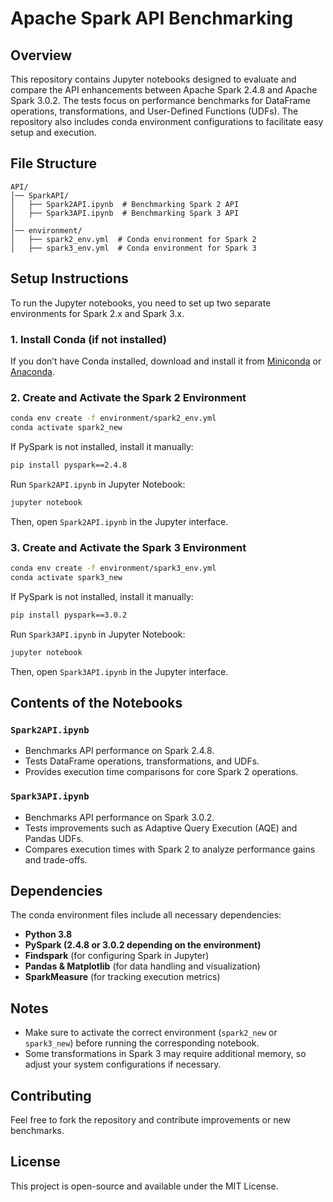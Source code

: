 # Apache Spark API Benchmarking

## Overview
This repository contains Jupyter notebooks designed to evaluate and compare the API enhancements between Apache Spark 2.4.8 and Apache Spark 3.0.2. The tests focus on performance benchmarks for DataFrame operations, transformations, and User-Defined Functions (UDFs). The repository also includes conda environment configurations to facilitate easy setup and execution.

## File Structure
```
API/
│── SparkAPI/
│   ├── Spark2API.ipynb  # Benchmarking Spark 2 API
│   ├── Spark3API.ipynb  # Benchmarking Spark 3 API
│
│── environment/
│   ├── spark2_env.yml  # Conda environment for Spark 2
│   ├── spark3_env.yml  # Conda environment for Spark 3
```

## Setup Instructions
To run the Jupyter notebooks, you need to set up  two separate environments for Spark 2.x and Spark 3.x.

### 1. Install Conda (if not installed)
If you don’t have Conda installed, download and install it from [Miniconda](https://docs.conda.io/en/latest/miniconda.html) or [Anaconda](https://www.anaconda.com/).

### 2. Create and Activate the Spark 2 Environment
```bash
conda env create -f environment/spark2_env.yml
conda activate spark2_new
```
If PySpark is not installed, install it manually:
```bash
pip install pyspark==2.4.8
```
Run `Spark2API.ipynb` in Jupyter Notebook:
```bash
jupyter notebook
```
Then, open `Spark2API.ipynb` in the Jupyter interface.

### 3. Create and Activate the Spark 3 Environment
```bash
conda env create -f environment/spark3_env.yml
conda activate spark3_new
```
If PySpark is not installed, install it manually:
```bash
pip install pyspark==3.0.2
```
Run `Spark3API.ipynb` in Jupyter Notebook:
```bash
jupyter notebook
```
Then, open `Spark3API.ipynb` in the Jupyter interface.

## Contents of the Notebooks

### `Spark2API.ipynb`
- Benchmarks API performance on Spark 2.4.8.
- Tests DataFrame operations, transformations, and UDFs.
- Provides execution time comparisons for core Spark 2 operations.

### `Spark3API.ipynb`
- Benchmarks API performance on Spark 3.0.2.
- Tests improvements such as Adaptive Query Execution (AQE) and Pandas UDFs.
- Compares execution times with Spark 2 to analyze performance gains and trade-offs.

## Dependencies
The conda environment files include all necessary dependencies:
- **Python 3.8**
- **PySpark (2.4.8 or 3.0.2 depending on the environment)**
- **Findspark** (for configuring Spark in Jupyter)
- **Pandas & Matplotlib** (for data handling and visualization)
- **SparkMeasure** (for tracking execution metrics)

## Notes
- Make sure to activate the correct environment (`spark2_new` or `spark3_new`) before running the corresponding notebook.
- Some transformations in Spark 3 may require additional memory, so adjust your system configurations if necessary.

## Contributing
Feel free to fork the repository and contribute improvements or new benchmarks.

## License
This project is open-source and available under the MIT License.

